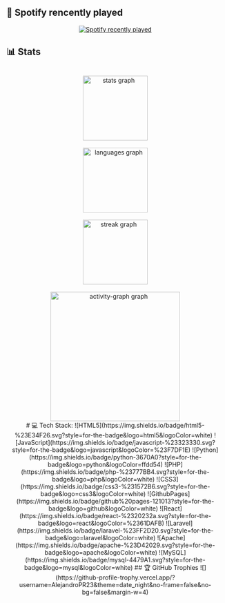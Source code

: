   ## 🎼 Spotify rencently played 
<div align="center">
  <a href="https://open.spotify.com/user/31i7gjegfl3qvk66rc7k7ssyylzi">
    <img src="https://spotify-recently-played-readme.vercel.app/api?user=31i7gjegfl3qvk66rc7k7ssyylzi&count=3&unique=true" alt="Spotify recently played"  />
  </a>
</div>


  ## 📊 Stats
<div align="center">
  <br>
  <div>
  <img src="https://github-readme-stats.vercel.app/api?username=AlejandroPR23&hide_title=false&hide_rank=false&show_icons=true&include_all_commits=true&count_private=true&disable_animations=false&theme=dracula&locale=en&hide_border=false&order=1" height="150" alt="stats graph"  />
  </div>  
  <br>
  <div>
  <img src="https://github-readme-stats.vercel.app/api/top-langs?username=AlejandroPR23&locale=en&hide_title=false&layout=compact&card_width=320&langs_count=5&theme=dracula&hide_border=false&order=2" height="150" alt="languages graph"  />
  </div>  
  <br>
  <div> 
  <img src="https://streak-stats.demolab.com?user=AlejandroPR23&locale=en&mode=daily&theme=dracula&hide_border=false&border_radius=5&order=3" height="150" alt="streak graph"  />  
  </div>
  <br>
  <img src="https://github-readme-activity-graph.vercel.app/graph?username=AlejandroPR23&radius=16&theme=react&area=true&order=5" height="300" alt="activity-graph graph"  />
  <br>
# 💻 Tech Stack:
![HTML5](https://img.shields.io/badge/html5-%23E34F26.svg?style=for-the-badge&logo=html5&logoColor=white) ![JavaScript](https://img.shields.io/badge/javascript-%23323330.svg?style=for-the-badge&logo=javascript&logoColor=%23F7DF1E) ![Python](https://img.shields.io/badge/python-3670A0?style=for-the-badge&logo=python&logoColor=ffdd54) ![PHP](https://img.shields.io/badge/php-%23777BB4.svg?style=for-the-badge&logo=php&logoColor=white) ![CSS3](https://img.shields.io/badge/css3-%231572B6.svg?style=for-the-badge&logo=css3&logoColor=white) ![GithubPages](https://img.shields.io/badge/github%20pages-121013?style=for-the-badge&logo=github&logoColor=white) ![React](https://img.shields.io/badge/react-%2320232a.svg?style=for-the-badge&logo=react&logoColor=%2361DAFB) ![Laravel](https://img.shields.io/badge/laravel-%23FF2D20.svg?style=for-the-badge&logo=laravel&logoColor=white) ![Apache](https://img.shields.io/badge/apache-%23D42029.svg?style=for-the-badge&logo=apache&logoColor=white) ![MySQL](https://img.shields.io/badge/mysql-4479A1.svg?style=for-the-badge&logo=mysql&logoColor=white)
## 🏆 GitHub Trophies
![](https://github-profile-trophy.vercel.app/?username=AlejandroPR23&theme=date_night&no-frame=false&no-bg=false&margin-w=4)
</div>

###

